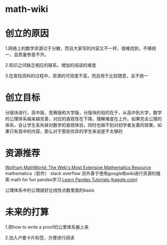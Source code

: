 # math-wiki
# 创立的原因
1.网络上的数学资源过于分散，而且大家写的内容又不一样，很难找到，不够统一，且质量参差不齐。

2.知识之间缺乏相应的联系，增加的阅读的难度

3.在查找资料的过程中，资源的可信度不高，而且用于比较随意，且不统一
# 创立目标
分版块进行，高中版，竞赛版和大学版，分版块的目的在于，从高中到大学，数学的公理体系越来越完善，对应的直观性在下降，理解难度在上升。如果完全公理的体系，会让学生丢失掉对数学的直观体验，同时也做不到对初学者友善的效果。如果只有高中的内容，那么对于那些优异的学生来说是不太够的
# 资源推荐
[Wolfram MathWorld: The Web's Most Extensive Mathematics Resource](https://mathworld.wolfram.com/)
mathematica（软件）
stack overflow
另外善于使用google和wiki进行资源的搜索
math for fun
pandas学习:[Learn Pandas Tutorials (kaggle.com)](https://www.kaggle.com/learn/pandas)

公理体系中的公理就好比线性点数里面的basis

# 未来的打算

1.把how to write a proof的公里体系搬上来

2.加入卢曼卡片标签，方便进行阅读
